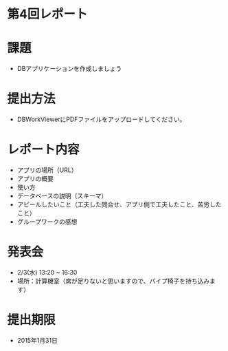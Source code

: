 第4回レポート
========

# 課題
* DBアプリケーションを作成しましょう

# 提出方法
* DBWorkViewerにPDFファイルをアップロードしてください。

# レポート内容
* アプリの場所（URL）
* アプリの概要
* 使い方
* データベースの説明（スキーマ）
* アピールしたいこと（工夫した問合せ、アプリ側で工夫したこと、苦労したこと）
* グループワークの感想

# 発表会
* 2/3(水) 13:20 ~ 16:30
* 場所：計算機室（席が足りないと思いますので、パイプ椅子を持ち込みます）
# 提出期限
* 2015年1月31日



